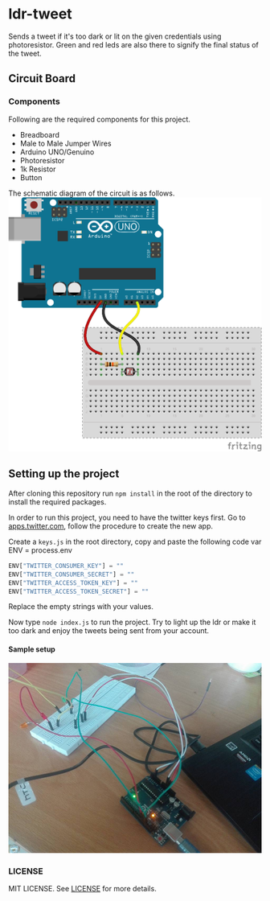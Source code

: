 # ldr-tweet
Sends a tweet if it's too dark or lit on the given credentials using photoresistor. Green and red leds are also there to signify the final status of the tweet.   

## Circuit Board

### Components

Following are the required components for this project.

- Breadboard
- Male to Male Jumper Wires
- Arduino UNO/Genuino
- Photoresistor
- 1k Resistor
- Button

The schematic diagram of the circuit is as follows.
![photo resistor](./data/images/photoresistor.png)


## Setting up the project

After cloning this repository run `npm install` in the root of the directory to install the required packages.  

In order to run this project, you need to have the twitter keys first. Go to [apps.twitter.com](https://apps.twitter.com), follow the procedure to create the new app. 

Create a `keys.js` in the root directory, copy and paste the following code 
var ENV = process.env

```js
ENV["TWITTER_CONSUMER_KEY"] = ""
ENV["TWITTER_CONSUMER_SECRET"] = ""
ENV["TWITTER_ACCESS_TOKEN_KEY"] = ""
ENV["TWITTER_ACCESS_TOKEN_SECRET"] = ""
``` 

Replace the empty strings with your values. 

Now type `node index.js` to run the project. Try to light up the ldr or make it too dark and enjoy the tweets being sent from your account. 

#### Sample setup
![Sample Setup](./data/images/setup.jpg)


### LICENSE
MIT LICENSE. See [LICENSE](LICENSE) for more details.